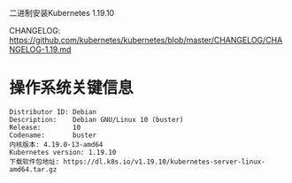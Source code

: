 二进制安装Kubernetes 1.19.10

CHANGELOG: https://github.com/kubernetes/kubernetes/blob/master/CHANGELOG/CHANGELOG-1.19.md
# 操作系统关键信息
```
Distributor ID: Debian
Description:    Debian GNU/Linux 10 (buster)
Release:        10
Codename:       buster
内核版本: 4.19.0-13-amd64
Kubernetes version: 1.19.10
下载软件包地址: https://dl.k8s.io/v1.19.10/kubernetes-server-linux-amd64.tar.gz
```